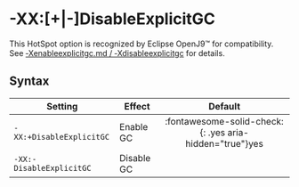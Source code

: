 ﻿<!--
* Copyright (c) 2017, 2022 IBM Corp. and others
*
* This program and the accompanying materials are made
* available under the terms of the Eclipse Public License 2.0
* which accompanies this distribution and is available at
* https://www.eclipse.org/legal/epl-2.0/ or the Apache
* License, Version 2.0 which accompanies this distribution and
* is available at https://www.apache.org/licenses/LICENSE-2.0.
*
* This Source Code may also be made available under the
* following Secondary Licenses when the conditions for such
* availability set forth in the Eclipse Public License, v. 2.0
* are satisfied: GNU General Public License, version 2 with
* the GNU Classpath Exception [1] and GNU General Public
* License, version 2 with the OpenJDK Assembly Exception [2].
*
* [1] https://www.gnu.org/software/classpath/license.html
* [2] http://openjdk.java.net/legal/assembly-exception.html
*
* SPDX-License-Identifier: EPL-2.0 OR Apache-2.0 OR GPL-2.0 WITH
* Classpath-exception-2.0 OR LicenseRef-GPL-2.0 WITH Assembly-exception
-->

# -XX:[+|-]DisableExplicitGC

This HotSpot option is recognized by Eclipse OpenJ9&trade; for compatibility. See [‑Xenableexplicitgc.md / ‑Xdisableexplicitgc](xenableexplicitgc.md) for details.

## Syntax

| Setting                  | Effect     | Default                                                                            |
|--------------------------|------------|:----------------------------------------------------------------------------------:|
| `-XX:+DisableExplicitGC` | Enable GC  | :fontawesome-solid-check:{: .yes aria-hidden="true"}<span class="sr-only">yes</span> |
| `-XX:-DisableExplicitGC` | Disable GC |                                                                                    |

<!-- ==== END OF TOPIC ==== xxdisableexplicitgc.md ==== -->